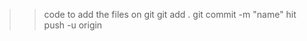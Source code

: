 >> code to add the  files on git 
    git add .
    git commit -m "name"
    hit push -u origin
    